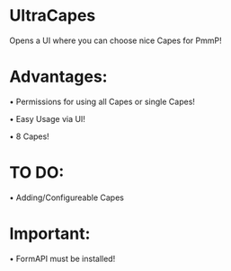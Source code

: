 # UltraCapes
Opens a UI where you can choose nice Capes for PmmP!


# Advantages:
   
• Permissions for using all Capes or single Capes!
   
• Easy Usage via UI!
  
• 8 Capes!


# TO DO:
  
• Adding/Configureable Capes

# Important:
   
• FormAPI must be installed!

